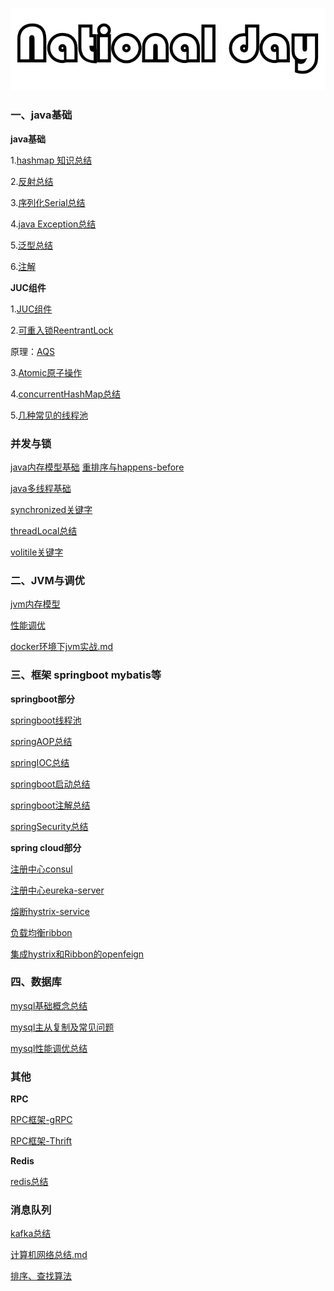 ![image-20200530114032214](https://github.com/rainluacgq/java/blob/master/logo.png)

#### 

### 一、java基础 

**java基础**

1.[hashmap 知识总结](https://github.com/rainluacgq/java/blob/master/java基础/hashmap总结.md)

2.[反射总结](https://github.com/rainluacgq/java/blob/master/java基础/java反射总结.md)

3.[序列化Serial总结](https://github.com/rainluacgq/java/blob/master/java基础/java序列化总结.md)

4.[java Exception总结](https://github.com/rainluacgq/java/blob/master/java基础/java异常总结.md)

5.[泛型总结](https://github.com/rainluacgq/java/blob/master/java基础/java泛型总结.md)

6.[注解](https://github.com/rainluacgq/java/blob/master/java基础/java注解总结.md)

**JUC组件**

1.[JUC组件](https://github.com/rainluacgq/java/blob/master/java基础/JUC/JUC组件.md)

2.[可重入锁ReentrantLock](https://github.com/rainluacgq/java/blob/master/java基础/JUC/ReentrantLock总结.md)

原理：[AQS](https://github.com/rainluacgq/java/blob/master/java基础/JUC/AQS原理.md)

3.[Atomic原子操作](https://github.com/rainluacgq/java/blob/master/java基础/JUC/Atomic原子操作.md)

4.[concurrentHashMap总结](https://github.com/rainluacgq/java/blob/master/java基础/JUC/concurrentHashMap总结.md)

5.[几种常见的线程池](https://github.com/rainluacgq/java/blob/master/java基础/JUC/线程池.md)

### 并发与锁

[java内存模型基础](https://github.com/rainluacgq/java/blob/master/多线程/java内存模型基础.md)     [重排序与happens-before](https://github.com/rainluacgq/java/blob/master/多线程/重排序.md)

[java多线程基础](https://github.com/rainluacgq/java/blob/master/多线程/java多线程基础.md)

[synchronized关键字](https://github.com/rainluacgq/java/blob/master/多线程/synchronized关键字.md)

[threadLocal总结](https://github.com/rainluacgq/java/blob/master/多线程/threadLocal总结.md)

[volitile关键字](https://github.com/rainluacgq/java/blob/master/多线程/volitile关键字.md)



### 二、JVM与调优

[jvm内存模型](https://github.com/rainluacgq/java/blob/master/java内存/jvm内存模型.md)

[性能调优](https://github.com/rainluacgq/java/blob/master/java内存/性能调优.md)

[docker环境下jvm实战.md](https://github.com/rainluacgq/java/blob/master/java内存/docker环境下jvm实战.md)

### 三、框架 springboot  mybatis等

**springboot部分**

[springboot线程池](https://github.com/rainluacgq/java/blob/master/spring源码学习/springboot线程池使用.md)

[springAOP总结](https://github.com/rainluacgq/java/blob/master/spring源码学习/springAOP总结.md)

[springIOC总结](https://github.com/rainluacgq/java/blob/master/spring源码学习/springIOC总结.md)

[springboot启动总结](https://github.com/rainluacgq/java/blob/master/spring源码学习/springboot启动总结.md)

[springboot注解总结](https://github.com/rainluacgq/java/blob/master/spring源码学习/springboot注解总结.md)

[springSecurity总结](https://github.com/rainluacgq/java/blob/master/spring源码学习/springSecurity总结.md)

**spring cloud部分**

[注册中心consul](https://github.com/rainluacgq/java/blob/master/springcloud学习/consul.md)

[注册中心eureka-server](https://github.com/rainluacgq/java/blob/master/springcloud学习/eureka-server.md)

[熔断hystrix-service](https://github.com/rainluacgq/java/blob/master/springcloud学习/hystrix-service.md)

[负载均衡ribbon](https://github.com/rainluacgq/java/blob/master/springcloud学习/ribbon.md)

[集成hystrix和Ribbon的openfeign](https://github.com/rainluacgq/java/blob/master/springcloud学习/openfeign.md)

### 四、数据库

[mysql基础概念总结](https://github.com/rainluacgq/java/blob/master/数据库/mysql概念总结.md)

[mysql主从复制及常见问题](https://github.com/rainluacgq/java/blob/master/数据库/mysql主从复制及常见问题总结.md)

[mysql性能调优总结](https://github.com/rainluacgq/java/blob/master/数据库/mysql性能调优.md)

### 其他

**RPC**

[RPC框架-gRPC](https://github.com/rainluacgq/java/blob/master/RPC框架/RPC框架-gRPC.md)

[RPC框架-Thrift](https://github.com/rainluacgq/java/blob/master/RPC框架/RPC框架-Thrift.md)

**Redis**

[redis总结](https://github.com/rainluacgq/java/blob/master/redis总结/redis总结.md)

### 消息队列

[kafka总结](https://github.com/rainluacgq/java/blob/master/消息队列/kafka总结.md)

[计算机网络总结.md](https://github.com/rainluacgq/java/blob/master/计算机网络/计算机网络总结.md)

[排序、查找算法](https://github.com/rainluacgq/java/tree/master/排序、查找算法)